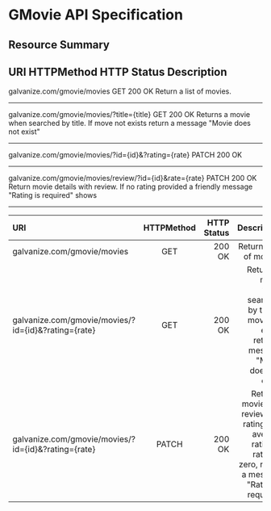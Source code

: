 
GMovie API Specification
========================

Resource Summary
----------------

URI                                                     HTTPMethod   HTTP Status    Description
--------------------------------------------------------------------------------------------------------------------------------------------------------------------------------------------------
galvanize.com/gmovie/movies	                              GET	        200 OK	    Return a list of movies.
***************************************************************************************************************************************************************************************************
galvanize.com/gmovie/movies/?title={title}	              GET 	        200 OK  	Returns a movie when searched by title. If move not exists return a message "Movie does not exist"
****************************************************************************************************************************************************************************************************
galvanize.com/gmovie/movies/?id={id}&?rating={rate}	      PATCH	        200 OK	    
****************************************************************************************************************************************************************************************************
galvanize.com/gmovie/movies/review/?id={id}&rate={rate}   PATCH         200 OK      Return movie details with review. If no rating provided a friendly message "Rating is required" shows
*****************************************************************************************************************************************************************************************************


| URI                           | HTTPMethod     | HTTP Status     |Description|
| :---------------------------  | :----------: | -----------: |----------------:|
|  galvanize.com/gmovie/movies | GET   | 200 OK    |Return a list of movies.
| galvanize.com/gmovie/movies/?id={id}&?rating={rate}   | GET | 200 OK |Returns a movie when searched by title. If move not exists return a message "Movie does not exist"
|galvanize.com/gmovie/movies/?id={id}&?rating={rate}   | PATCH |200 OK| Return a movie with review and rating with average rating. If rating is zero, return a message "Rating is required"







